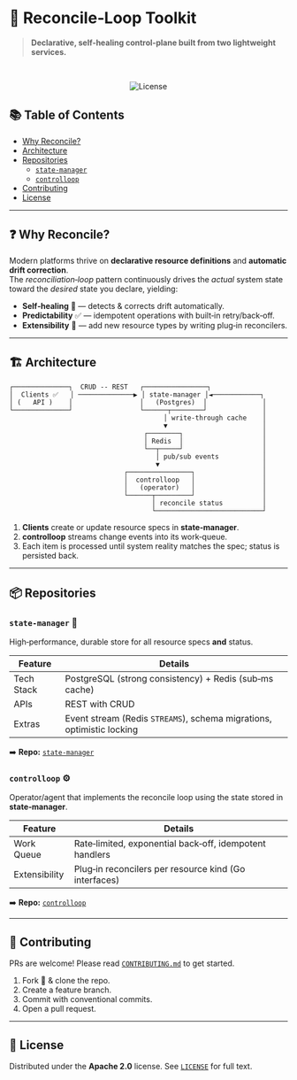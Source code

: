 # 🔄 Reconcile‑Loop Toolkit

> **Declarative, self‑healing control‑plane built from two lightweight services.**

&nbsp;

<p align="center">
  <img src="https://img.shields.io/badge/license-Apache%202.0-blue" alt="License" />
</p>

## 📚 Table of Contents

- [Why Reconcile?](#-why-reconcile)
- [Architecture](#-architecture)
- [Repositories](#-repositories)
  - [`state-manager`](#state-manager)
  - [`controlloop`](#controlloop)
- [Contributing](#-contributing)
- [License](#-license)

---

## ❓ Why Reconcile?

Modern platforms thrive on **declarative resource definitions** and **automatic drift correction**.  
The _reconciliation‑loop_ pattern continuously drives the _actual_ system state toward the _desired_ state you declare, yielding:

- **Self‑healing** 🔧 — detects & corrects drift automatically.
- **Predictability** ✅ — idempotent operations with built‑in retry/back‑off.
- **Extensibility** 🧩 — add new resource types by writing plug‑in reconcilers.

---

## 🏗️ Architecture

```
┌──────────────┐  CRUD -- REST   ┌────────────────┐
│  Clients ✅   │ ──────────────▶ │ state-manager │◄────────────┐
│ (   API )    │                 │   (Postgres)  │              │
└──────────────┘                 └──────┬────────┘              │
                                       │ write-through cache    │
                                       ▼                        │
                                  ┌────────┐                    │
                                  │ Redis  │                    │
                                  └──┬─────┘                    │
                                     │ pub/sub events           │
                                     ▼                          │
                             ┌────────────────┐                 │
                             │  controlloop   │                 │
                             │   (operator)   │                 │
                             └──────┬─────────┘                 │
                                    │ reconcile status          │
                                    └───────────────────────────┘
```

1. **Clients** create or update resource specs in **state‑manager**.
2. **controlloop** streams change events into its work‑queue.
3. Each item is processed until system reality matches the spec; status is persisted back.

---

## 📦 Repositories

### `state-manager` 💾

High‑performance, durable store for all resource specs **and** status.

| Feature | Details |
|---------|---------|
| Tech Stack | PostgreSQL (strong consistency) + Redis (sub‑ms cache) |
| APIs | REST with CRUD|
| Extras | Event stream (Redis `STREAMS`), schema migrations, optimistic locking |

➡️ **Repo:** [`state-manager`](https://github.com/reconcile-kit/state-manager)

### `controlloop` ⚙️

Operator/agent that implements the reconcile loop using the state stored in **state‑manager**.

| Feature | Details |
|---------|---------|
| Work Queue | Rate‑limited, exponential back‑off, idempotent handlers |
| Extensibility | Plug‑in reconcilers per resource kind (Go interfaces) |


➡️ **Repo:** [`controlloop`](https://github.com/reconcile-kit/controlloop)

---

## 🤝 Contributing

PRs are welcome! Please read [`CONTRIBUTING.md`](./CONTRIBUTING.md) to get started.

1. Fork 🍴 & clone the repo.
2. Create a feature branch.
3. Commit with conventional commits.
4. Open a pull request.

---

## 📄 License

Distributed under the **Apache 2.0** license. See [`LICENSE`](./LICENSE) for full text.
